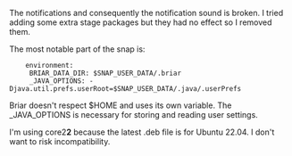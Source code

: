 The notifications and consequently the notification sound is broken. I tried adding some extra stage packages but they had no effect so I removed them.

The most notable part of the snap is:

```
    environment:
     BRIAR_DATA_DIR: $SNAP_USER_DATA/.briar
     _JAVA_OPTIONS: -Djava.util.prefs.userRoot=$SNAP_USER_DATA/.java/.userPrefs
```

Briar doesn't respect $HOME and uses its own variable. The _JAVA_OPTIONS is necessary for storing and reading user settings.

I'm using core2**2** because the latest .deb file is for Ubuntu 22.04. I don't want to risk incompatibility.
